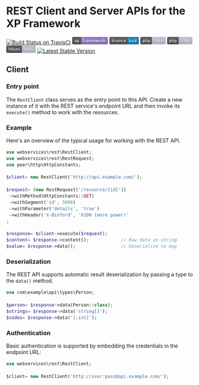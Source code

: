 REST Client and Server APIs for the XP Framework
========================================================================

[![Build Status on TravisCI](https://secure.travis-ci.org/xp-framework/rest.svg)](http://travis-ci.org/xp-framework/rest)
[![XP Framework Module](https://raw.githubusercontent.com/xp-framework/web/master/static/xp-framework-badge.png)](https://github.com/xp-framework/core)
[![BSD Licence](https://raw.githubusercontent.com/xp-framework/web/master/static/licence-bsd.png)](https://github.com/xp-framework/core/blob/master/LICENCE.md)
[![Required PHP 5.4+](https://raw.githubusercontent.com/xp-framework/web/master/static/php-5_4plus.png)](http://php.net/)
[![Supports PHP 7.0+](https://raw.githubusercontent.com/xp-framework/web/master/static/php-7_0plus.png)](http://php.net/)
[![Required HHVM 3.4+](https://raw.githubusercontent.com/xp-framework/web/master/static/hhvm-3_4plus.png)](http://hhvm.com/)
[![Latest Stable Version](https://poser.pugx.org/xp-framework/rest/version.png)](https://packagist.org/packages/xp-framework/rest)

Client
------

### Entry point

The `RestClient` class serves as the entry point to this API. Create a new instance of it with the REST service's endpoint URL and then invoke its `execute()` method to work with the resources.

### Example

Here's an overview of the typical usage for working with the REST API.

```php
use webservices\rest\RestClient;
use webservices\rest\RestRequest;
use peer\http\HttpConstants;

$client= new RestClient('http://api.example.com/');

$request= (new RestRequest('/resource/{id}'))
 ->withMethod(HttpConstants::GET)
 ->withSegment('id', 5000)
 ->withParameter('details', 'true')
 ->withHeader('X-Binford', '6100 (more power)'
;

$response= $client->execute($request);
$content= $response->content();            // Raw data as string
$value= $response->data();                 // Deserialize to map
```

### Deserialization

The REST API supports automatic result deserialization by passing a type to the `data()` method.

```php
use com\example\api\types\Person;

$person= $response->data(Person::class);
$strings= $response->data('string[]');
$codes= $response->data('[:int]');
```

### Authentication

Basic authentication is supported by embedding the credentials in the endpoint URL:

```php
use webservices\rest\RestClient;

$client= new RestClient('http://user:pass@api.example.com/');
```